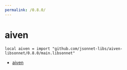 ```yaml
---
permalink: /0.8.0/
---
```


# aiven

```jsonnet
local aiven = import "github.com/jsonnet-libs/aiven-libsonnet/0.8.0/main.libsonnet"
```



* [aiven](aiven/index.md)